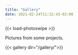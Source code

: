 ```yaml
---
title: "Gallery"
date: 2021-02-24T11:32:43-03:00
---
```

{{< load-photoswipe >}}

Pictures from some projects.

{{< gallery dir="/gallery/">}}
